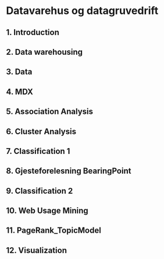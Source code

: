 # Datavarehus og datagruvedrift

## 1. Introduction
## 2. Data warehousing
## 3. Data
## 4. MDX
## 5. Association Analysis
## 6. Cluster Analysis
## 7. Classification 1
## 8. Gjesteforelesning BearingPoint
## 9. Classification 2
## 10. Web Usage Mining
## 11. PageRank_TopicModel
## 12. Visualization
